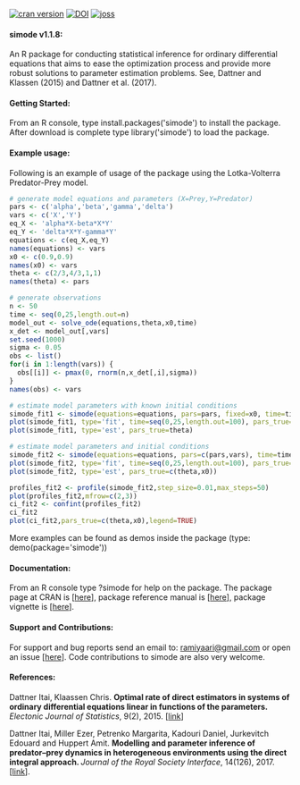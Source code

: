 
[![cran
version](http://www.r-pkg.org/badges/version/simode)](https://cran.rstudio.com/web/packages/simode)
[![DOI](https://zenodo.org/badge/DOI/10.5281/zenodo.3576265.svg)](https://doi.org/10.5281/zenodo.3576265)
[![joss](https://joss.theoj.org/papers/10.21105/joss.01850/status.svg)](https://doi.org/10.21105/joss.01850)


#### simode v1.1.8:
An R package for conducting statistical inference for ordinary differential equations that aims to ease the optimization process and provide more robust solutions to parameter estimation problems. See, Dattner and Klassen (2015) and Dattner et al. (2017). 

#### Getting Started:
From an R console, type install.packages('simode') to install the package.
After download is complete type library('simode') to load the package.

#### Example usage:
Following is an example of usage of the package using the Lotka-Volterra Predator-Prey model.

```R
# generate model equations and parameters (X=Prey,Y=Predator)
pars <- c('alpha','beta','gamma','delta')
vars <- c('X','Y')
eq_X <- 'alpha*X-beta*X*Y'
eq_Y <- 'delta*X*Y-gamma*Y'
equations <- c(eq_X,eq_Y)
names(equations) <- vars
x0 <- c(0.9,0.9)
names(x0) <- vars
theta <- c(2/3,4/3,1,1)
names(theta) <- pars

# generate observations
n <- 50
time <- seq(0,25,length.out=n)
model_out <- solve_ode(equations,theta,x0,time)
x_det <- model_out[,vars]
set.seed(1000)
sigma <- 0.05
obs <- list()
for(i in 1:length(vars)) {
  obs[[i]] <- pmax(0, rnorm(n,x_det[,i],sigma))
}
names(obs) <- vars

# estimate model parameters with known initial conditions
simode_fit1 <- simode(equations=equations, pars=pars, fixed=x0, time=time, obs=obs)
plot(simode_fit1, type='fit', time=seq(0,25,length.out=100), pars_true=theta, mfrow=c(2,1))
plot(simode_fit1, type='est', pars_true=theta)

# estimate model parameters and initial conditions
simode_fit2 <- simode(equations=equations, pars=c(pars,vars), time=time, obs=obs)
plot(simode_fit2, type='fit', time=seq(0,25,length.out=100), pars_true=c(theta,x0), mfrow=c(2,1))
plot(simode_fit2, type='est', pars_true=c(theta,x0))

profiles_fit2 <- profile(simode_fit2,step_size=0.01,max_steps=50)
plot(profiles_fit2,mfrow=c(2,3))
ci_fit2 <- confint(profiles_fit2)
ci_fit2
plot(ci_fit2,pars_true=c(theta,x0),legend=TRUE)
```

More examples can be found as demos inside the package (type: demo(package='simode'))

#### Documentation:
From an R console type ?simode for help on the package.
The package page at CRAN is [<a href="https://cran.r-project.org/web/packages/simode/index.html">here</a>],
package reference manual is [<a href="https://cran.r-project.org/web/packages/simode/simode.pdf">here</a>], 
package vignette is [<a href="https://cran.r-project.org/web/packages/simode/vignettes/R_package_simode.pdf">here</a>].

#### Support and Contributions:
For support and bug reports send an email to: ramiyaari@gmail.com or open an issue [<a href="https://github.com/ramiyaari/simode/issues">here</a>].
Code contributions to simode are also very welcome.

#### References:
Dattner Itai, Klaassen Chris. <b>Optimal rate of direct estimators in systems of ordinary differential equations linear in functions of the parameters. </b><i>Electonic Journal of Statistics</i>, 9(2), 2015. [<a href="https://projecteuclid.org/euclid.ejs/1440680332">link</a>]

Dattner Itai, Miller Ezer, Petrenko Margarita, Kadouri Daniel, Jurkevitch Edouard and Huppert Amit. <b>Modelling and parameter inference of predator–prey dynamics in heterogeneous environments using the direct integral approach. </b><i>Journal of the Royal Society Interface</i>, 14(126), 2017. [<a href="https://royalsocietypublishing.org/doi/10.1098/rsif.2016.0525">link</a>].

